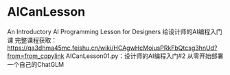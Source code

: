 # AICanLesson
An Introductory AI Programming Lesson for Designers 给设计师的AI编程入门课
完整课程获取：https://qa3dhma45mc.feishu.cn/wiki/HCAgwHcMoiusPRkFbQtcsg3hnUd?from=from_copylink
AICanLesson01.py：设计师的AI编程入门#2 从零开始部署一个自己的ChatGLM
